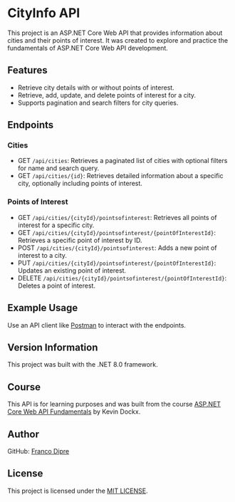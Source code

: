 # CityInfo API
This project is an ASP.NET Core Web API that provides information about cities and their points of interest. It was created to explore and practice the fundamentals of ASP.NET Core Web API development.

## Features
- Retrieve city details with or without points of interest.
- Retrieve, add, update, and delete points of interest for a city.
- Supports pagination and search filters for city queries.

## Endpoints
### Cities
- GET `/api/cities`: Retrieves a paginated list of cities with optional filters for name and search query.
- GET `/api/cities/{id}`: Retrieves detailed information about a specific city, optionally including points of interest.

### Points of Interest
- GET `/api/cities/{cityId}/pointsofinterest`: Retrieves all points of interest for a specific city.
- GET `/api/cities/{cityId}/pointsofinterest/{pointOfInterestId}`: Retrieves a specific point of interest by ID.
- POST `/api/cities/{cityId}/pointsofinterest`: Adds a new point of interest to a city.
- PUT `/api/cities/{cityId}/pointsofinterest/{pointOfInterestId}`: Updates an existing point of interest.
- DELETE `/api/cities/{cityId}/pointsofinterest/{pointOfInterestId}`: Deletes a point of interest.

## Example Usage
Use an API client like [Postman](https://www.postman.com/) to interact with the endpoints.

## Version Information
This project was built with the .NET 8.0 framework.

## Course
This API is for learning purposes and was built from the course [ASP.NET Core Web API Fundamentals](https://app.pluralsight.com/library/courses/asp-dot-net-core-6-web-api-fundamentals/table-of-contents) by Kevin Dockx.

## Author
GitHub: [Franco Dipre](https://github.com/diprefranco/)

## License
This project is licensed under the [MIT LICENSE](LICENSE).
